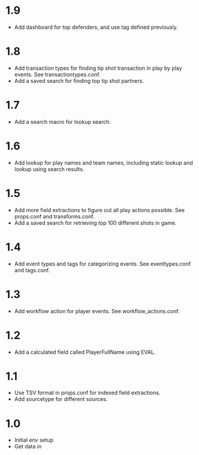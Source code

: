 # 1.9
* Add dashboard for top defenders, and use tag defined previously.
# 1.8
* Add transaction types for finding tip shot transaction in play by play events. See transactiontypes.conf.
* Add a saved search for finding top tip shot partners.
# 1.7
* Add a search macro for lookup search.
# 1.6
* Add lookup for play names and team names, including static lookup and lookup using search results.
# 1.5
* Add more field extractions to figure out all play actions possible. See props.conf and transforms.conf.
* Add a saved search for retrieving top 100 different shots in game.
# 1.4
* Add event types and tags for categorizing events. See eventtypes.conf and tags.conf.
# 1.3
* Add workflow action for player events. See workflow_actions.conf.
# 1.2
* Add a calculated field called PlayerFullName using EVAL.
# 1.1
* Use TSV format in props.conf for indexed field extractions.
* Add sourcetype for different sources.
# 1.0
* Initial env setup
* Get data in
